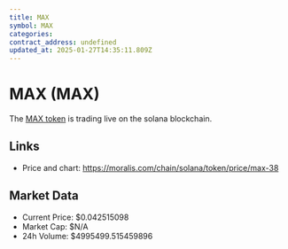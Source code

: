 ```yaml
---
title: MAX
symbol: MAX
categories: 
contract_address: undefined
updated_at: 2025-01-27T14:35:11.809Z
---
```


# MAX (MAX)
The [MAX token](https://moralis.com/chain/solana/token/price/max-38) is trading live on the solana blockchain.

## Links
- Price and chart: https://moralis.com/chain/solana/token/price/max-38

## Market Data
- Current Price: $0.042515098
- Market Cap: $N/A
- 24h Volume: $4995499.515459896
